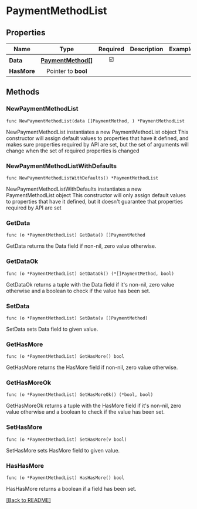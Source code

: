 # PaymentMethodList


## Properties
| Name | Type | Required | Description | Examples |
|------------|:-------------:|:-------------:|-------------|:-------------:|
| **Data** | [**PaymentMethod[]**](PaymentMethod.md) | ☑️ |  |  |
| **HasMore** | Pointer to **bool** |  |  |  |

## Methods

### NewPaymentMethodList

`func NewPaymentMethodList(data []PaymentMethod, ) *PaymentMethodList`

NewPaymentMethodList instantiates a new PaymentMethodList object
This constructor will assign default values to properties that have it defined,
and makes sure properties required by API are set, but the set of arguments
will change when the set of required properties is changed

### NewPaymentMethodListWithDefaults

`func NewPaymentMethodListWithDefaults() *PaymentMethodList`

NewPaymentMethodListWithDefaults instantiates a new PaymentMethodList object
This constructor will only assign default values to properties that have it defined,
but it doesn't guarantee that properties required by API are set

### GetData

`func (o *PaymentMethodList) GetData() []PaymentMethod`

GetData returns the Data field if non-nil, zero value otherwise.

### GetDataOk

`func (o *PaymentMethodList) GetDataOk() (*[]PaymentMethod, bool)`

GetDataOk returns a tuple with the Data field if it's non-nil, zero value otherwise
and a boolean to check if the value has been set.

### SetData

`func (o *PaymentMethodList) SetData(v []PaymentMethod)`

SetData sets Data field to given value.


### GetHasMore

`func (o *PaymentMethodList) GetHasMore() bool`

GetHasMore returns the HasMore field if non-nil, zero value otherwise.

### GetHasMoreOk

`func (o *PaymentMethodList) GetHasMoreOk() (*bool, bool)`

GetHasMoreOk returns a tuple with the HasMore field if it's non-nil, zero value otherwise
and a boolean to check if the value has been set.

### SetHasMore

`func (o *PaymentMethodList) SetHasMore(v bool)`

SetHasMore sets HasMore field to given value.

### HasHasMore

`func (o *PaymentMethodList) HasHasMore() bool`

HasHasMore returns a boolean if a field has been set.


[[Back to README]](../../README.md)


